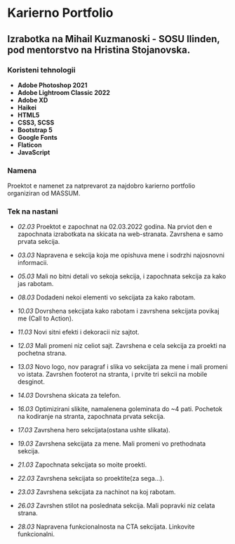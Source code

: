 # Karierno Portfolio
## Izrabotka na Mihail Kuzmanoski - SOSU Ilinden, pod mentorstvo na Hristina Stojanovska.
### Koristeni tehnologii
- **Adobe Photoshop 2021**
- **Adobe Lightroom Classic 2022**
- **Adobe XD**
- **Haikei**
- **HTML5**
- **CSS3, SCSS**
- **Bootstrap 5**
- **Google Fonts**
- **Flaticon**
- **JavaScript**
### Namena
Proektot e namenet za natprevarot za najdobro karierno portfolio organiziran od MASSUM.
### Tek na nastani
- *02.03* Proektot e zapochnat na 02.03.2022 godina. Na prviot den e zapochnata izrabotkata na skicata na web-stranata. Zavrshena e samo prvata sekcija.

- *03.03* Napravena e sekcija koja me opishuva mene i sodrzhi najosnovni informacii.

- *05.03* Mali no bitni detali vo sekoja sekcija, i zapochnata sekcija za kako jas rabotam.

- *08.03* Dodadeni nekoi elementi vo sekcijata za kako rabotam.

- *10.03* Dovrshena sekcijata kako rabotam i zavrshena sekcijata povikaj me (Call to Action).

- *11.03* Novi sitni efekti i dekoracii niz sajtot.

- *12.03* Mali promeni niz celiot sajt. Zavrshena e cela sekcija za proekti na pochetna strana.

- *13.03* Novo logo, nov paragraf i slika vo sekcijata za mene i mali promeni vo istata. Zavrshen footerot na stranta, i prvite tri sekcii na mobile desginot.

- *14.03* Dovrshena skicata za telefon.

- *16.03* Optimizirani slikite, namalenena goleminata do ~4 pati. Pochetok na kodiranje na stranta, zapochnata prvata sekcija.

- *17.03* Zavrshena hero sekcijata(ostana ushte slikata).

- *19.03* Zavrshena sekcijata za mene. Mali promeni vo prethodnata sekcija.

- *21.03* Zapochnata sekcijata so moite proekti.

- *22.03* Zavrshena sekcijata so proektite(za sega...).

- *23.03* Zavrshena sekcijata za nachinot na koj rabotam.

- *26.03* Zavrshen stilot na poslednata sekcija. Mali popravki niz celata strana.

- *28.03* Napravena funkcionalnosta na CTA sekcijata. Linkovite funkcionalni.